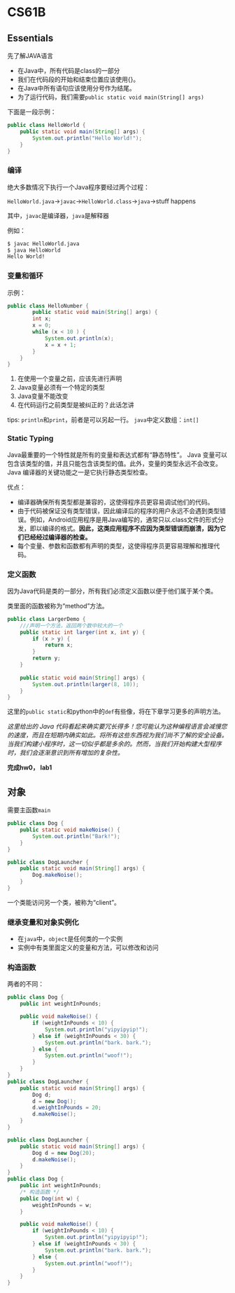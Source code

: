 # CS61B

## Essentials

先了解JAVA语言

-  在Java中，所有代码是class的一部分
- 我们在代码段的开始和结束位置应该使用{}。
- 在Java中所有语句应该使用分号作为结尾。
- 为了运行代码，我们需要`public static void main(String[] args)`

下面是一段示例：

```java
public class HelloWorld {
	public static void main(String[] args) {
        System.out.println("Hello World!");
    }
}
```



### 编译

绝大多数情况下执行一个Java程序要经过两个过程：

`HelloWorld.java`->`javac`->`HelloWorld.class`->`java`->stuff  happens

其中，`javac`是编译器，`java`是解释器

例如：

```bash
$ javac HelloWorld.java
$ java HelloWorld
Hello World! 
```

### 变量和循环

示例：

```java
public class HelloNumber {
        public static void main(String[] args) {
        int x;
        x = 0;
        while (x < 10 ) {
            System.out.println(x);
            x = x + 1;
        }
    }
}
```

1. 在使用一个变量之前，应该先进行声明
2. Java变量必须有一个特定的类型
3. Java变量不能改变
4. 在代码运行之前类型是被纠正的？此话怎讲

tips: `println`和`print`，前者是可以另起一行。
`java`中定义数组：`int[]`

### Static Typing

Java最重要的一个特性就是所有的变量和表达式都有“静态特性”。
Java 变量可以包含该类型的值，并且只能包含该类型的值。此外，变量的类型永远不会改变。
Java 编译器的关键功能之一是它执行静态类型检查。

优点：

- 编译器确保所有类型都是兼容的，这使得程序员更容易调试他们的代码。
- 由于代码被保证没有类型错误，因此编译后的程序的用户永远不会遇到类型错误。例如，Android应用程序是用Java编写的，通常只以.class文件的形式分发，即以编译的格式。**因此，这类应用程序不应因为类型错误而崩溃，因为它们已经经过编译器的检查。**
- 每个变量、参数和函数都有声明的类型，这使得程序员更容易理解和推理代码。



### 定义函数

因为Java代码是类的一部分，所有我们必须定义函数以便于他们属于某个类。

类里面的函数被称为“method”方法。

```java
public class LargerDemo {
    ///声明一个方法，返回两个数中较大的一个
    public static int larger(int x, int y) {
        if (x > y) {
            return x;
        }
        return y;
    }
	
    public static void main(String[] args) {
        System.out.println(larger(8, 10));
    }
}
```

这里的`public static`和python中的`def`有些像，将在下章学习更多的声明方法。

*这里给出的 Java 代码看起来确实要冗长得多！您可能认为这种编程语言会减慢您的速度，而且在短期内确实如此。将所有这些东西视为我们尚不了解的安全设备。当我们构建小程序时，这一切似乎都是多余的。然而，当我们开始构建大型程序时，我们会逐渐意识到所有增加的复杂性。*

**完成hw0， lab1**

## 对象

需要主函数`main`

```java
public class Dog {
    public static void makeNoise() {
        System.out.println("Bark!");
    }
}

public class DogLauncher {
    public static void main(String[] args) {
        Dog.makeNoise();
    }
}
```

一个类能访问另一个类，被称为“client”。

### 继承变量和对象实例化

- 在`java`中，`object`是任何类的一个实例
- 实例中有类里面定义的变量和方法，可以修改和访问

### 构造函数

两者的不同：

```java
public class Dog {
    public int weightInPounds;

    public void makeNoise() {
        if (weightInPounds < 10) {
            System.out.println("yipyipyip!");
        } else if (weightInPounds < 30) {
            System.out.println("bark. bark.");
        } else {
            System.out.println("woof!");
        }
    }    
}
public class DogLauncher {
    public static void main(String[] args) {
        Dog d;
        d = new Dog();
        d.weightInPounds = 20;
        d.makeNoise();
    }
}
```

```java
public class DogLauncher {
    public static void main(String[] args) {
        Dog d = new Dog(20);
        d.makeNoise();
    }
}
public class Dog {
    public int weightInPounds;
	/* 构造函数 */
    public Dog(int w) {
        weightInPounds = w;
    }

    public void makeNoise() {
        if (weightInPounds < 10) {
            System.out.println("yipyipyip!");
        } else if (weightInPounds < 30) {
            System.out.println("bark. bark.");
        } else {
            System.out.println("woof!");
        }    
    }
}
```

